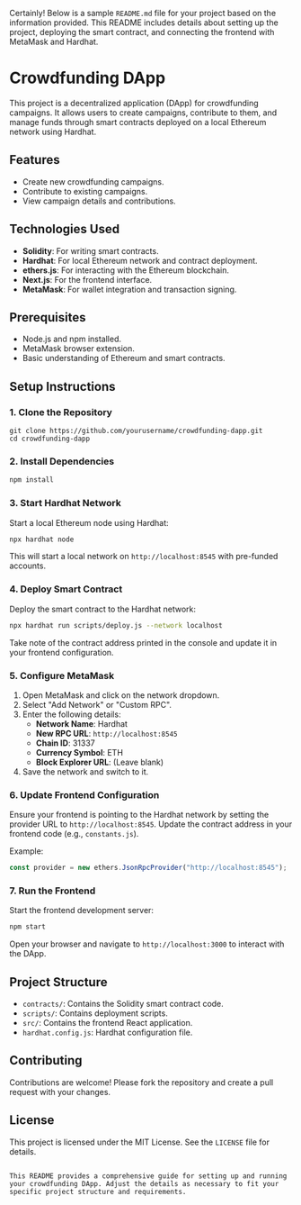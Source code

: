Certainly! Below is a sample `README.md` file for your project based on the information provided. This README includes details about setting up the project, deploying the smart contract, and connecting the frontend with MetaMask and Hardhat.


# Crowdfunding DApp

This project is a decentralized application (DApp) for crowdfunding campaigns. It allows users to create campaigns, contribute to them, and manage funds through smart contracts deployed on a local Ethereum network using Hardhat.

## Features

- Create new crowdfunding campaigns.
- Contribute to existing campaigns.
- View campaign details and contributions.

## Technologies Used

- **Solidity**: For writing smart contracts.
- **Hardhat**: For local Ethereum network and contract deployment.
- **ethers.js**: For interacting with the Ethereum blockchain.
- **Next.js**: For the frontend interface.
- **MetaMask**: For wallet integration and transaction signing.

## Prerequisites

- Node.js and npm installed.
- MetaMask browser extension.
- Basic understanding of Ethereum and smart contracts.

## Setup Instructions

### 1. Clone the Repository

```
git clone https://github.com/yourusername/crowdfunding-dapp.git
cd crowdfunding-dapp
```

### 2. Install Dependencies

```bash
npm install
```

### 3. Start Hardhat Network

Start a local Ethereum node using Hardhat:

```bash
npx hardhat node
```

This will start a local network on `http://localhost:8545` with pre-funded accounts.

### 4. Deploy Smart Contract

Deploy the smart contract to the Hardhat network:

```bash
npx hardhat run scripts/deploy.js --network localhost
```

Take note of the contract address printed in the console and update it in your frontend configuration.

### 5. Configure MetaMask

1. Open MetaMask and click on the network dropdown.
2. Select "Add Network" or "Custom RPC".
3. Enter the following details:
   - **Network Name**: Hardhat
   - **New RPC URL**: `http://localhost:8545`
   - **Chain ID**: 31337
   - **Currency Symbol**: ETH
   - **Block Explorer URL**: (Leave blank)
4. Save the network and switch to it.

### 6. Update Frontend Configuration

Ensure your frontend is pointing to the Hardhat network by setting the provider URL to `http://localhost:8545`. Update the contract address in your frontend code (e.g., `constants.js`).

Example:

```javascript
const provider = new ethers.JsonRpcProvider("http://localhost:8545");
```

### 7. Run the Frontend

Start the frontend development server:

```bash
npm start
```

Open your browser and navigate to `http://localhost:3000` to interact with the DApp.

## Project Structure

- `contracts/`: Contains the Solidity smart contract code.
- `scripts/`: Contains deployment scripts.
- `src/`: Contains the frontend React application.
- `hardhat.config.js`: Hardhat configuration file.

## Contributing

Contributions are welcome! Please fork the repository and create a pull request with your changes.

## License

This project is licensed under the MIT License. See the `LICENSE` file for details.
```

This README provides a comprehensive guide for setting up and running your crowdfunding DApp. Adjust the details as necessary to fit your specific project structure and requirements.
